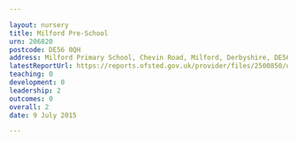 ```yaml
---

layout: nursery
title: Milford Pre-School
urn: 206820
postcode: DE56 0QH
address: Milford Primary School, Chevin Road, Milford, Derbyshire, DE56 0QH
latestReportUrl: https://reports.ofsted.gov.uk/provider/files/2500850/urn/206820.pdf
teaching: 0
development: 0
leadership: 2
outcomes: 0
overall: 2
date: 9 July 2015

---
```

